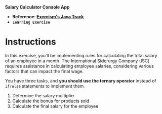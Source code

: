 **Salary Calculator Console App**

- **Reference: [Exercism's Java Track](https://exercism.org/tracks/java)**
- **`Learning Exercise`**

# Instructions

In this exercise, you'll be implementing rules for calculating the total salary of an employee in a month.
The International Siderurgy Company (ISC) requires assistance in calculating employee salaries, considering various factors that can impact the final wage.

You have three tasks, and **you should use the ternary operator** instead of `if/else` statements to implement them.

1. Determine the salary multiplier
2. Calculate the bonus for products sold
3. Calculate the final salary for the employee
